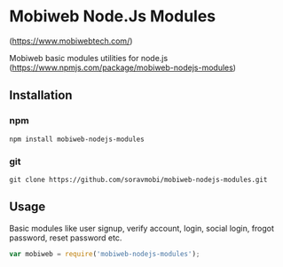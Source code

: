 # Mobiweb Node.Js Modules  
(https://www.mobiwebtech.com/)  

Mobiweb basic modules utilities for node.js
(https://www.npmjs.com/package/mobiweb-nodejs-modules)  

## Installation

###  npm
```shell
npm install mobiweb-nodejs-modules
```

### git

```shell
git clone https://github.com/soravmobi/mobiweb-nodejs-modules.git
```

## Usage
Basic modules like user signup, verify account, login, social login, frogot password, reset password etc.

```js
var mobiweb = require('mobiweb-nodejs-modules');


